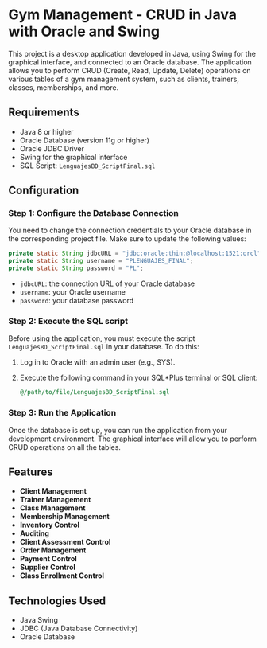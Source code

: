 # Gym Management - CRUD in Java with Oracle and Swing

This project is a desktop application developed in Java, using Swing for the graphical interface, and connected to an Oracle database. The application allows you to perform CRUD (Create, Read, Update, Delete) operations on various tables of a gym management system, such as clients, trainers, classes, memberships, and more.

## Requirements

- Java 8 or higher
- Oracle Database (version 11g or higher)
- Oracle JDBC Driver
- Swing for the graphical interface
- SQL Script: `LenguajesBD_ScriptFinal.sql`

## Configuration

### Step 1: Configure the Database Connection

You need to change the connection credentials to your Oracle database in the corresponding project file. Make sure to update the following values:

```java
private static String jdbcURL = "jdbc:oracle:thin:@localhost:1521:orcl";
private static String username = "PLENGUAJES_FINAL";
private static String password = "PL";
```

- `jdbcURL`: the connection URL of your Oracle database
- `username`: your Oracle username
- `password`: your database password

### Step 2: Execute the SQL script

Before using the application, you must execute the script `LenguajesBD_ScriptFinal.sql` in your database. To do this:

1. Log in to Oracle with an admin user (e.g., SYS).
2. Execute the following command in your SQL*Plus terminal or SQL client:

   ```sql
   @/path/to/file/LenguajesBD_ScriptFinal.sql
   ```

### Step 3: Run the Application

Once the database is set up, you can run the application from your development environment. The graphical interface will allow you to perform CRUD operations on all the tables.

## Features

- **Client Management**
- **Trainer Management**
- **Class Management**
- **Membership Management**
- **Inventory Control**
- **Auditing**
- **Client Assessment Control**
- **Order Management**
- **Payment Control**
- **Supplier Control**
- **Class Enrollment Control**

## Technologies Used

- Java Swing
- JDBC (Java Database Connectivity)
- Oracle Database
